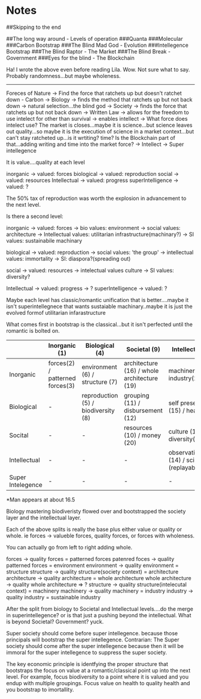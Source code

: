 # Notes


##Skipping to the end

##The long way around - Levels of operation
###Quanta
###Molecular
###Carbon Bootstrap
###The Blind Mad God - Evolution
###Intellegence Bootstrap
###The Blind Raptor - The Market
###The Blind Break - Government
###Eyes for the blind - The Blockchain

Ha! I wrote the above even before reading Lila.  Wow.  Not sure what to say.  Probably randomness...but maybe wholeness.


-------------------------------


Foreces of Nature -> Find the force that ratchets up  but doesn't ratchet down - Carbon -> Biology -> finds the method that ratchets up but not back down -> natural selection...the blind god -> Society -> finds the force that ratchets up but not back down -> Written Law -> allows for the freedom to use intelect for other than survival -> enables intellect ->  What force does intelect use? The market is closes...maybe it is science...but science leaves out quality...so maybe it is the execution of science in a market context...but can't stay ratcheted up...is it wrtiting?  time?  Is the Blockchain part of that...adding writing and time into the market force? -> Intellect -> Super intellegence

It is value....quality at each level

inorganic -> valued: forces
biological -> valued: reproduction
social -> valued: resources
Intellectual -> valued: progress
superIntelligence -> valued: ?


The 50% tax of reproduction was worth the explosion in advancement to the next level.

Is there a second level:

inorganic -> valued: forces -> bio values: environment -> social values: architecture -> Intellectual values: utilitarian infrastructure(machinary?) -> SI values: sustainabile machinary

biological -> valued: reproduction -> social values: 'the group' -> intellectual values: immortality -> SI: diaspora?(spreading out)

social -> valued: resources -> intelectual values culture -> SI values: diversity?

Intellectual -> valued: progress -> ?
superIntelligence -> valued: ?

Maybe each level has classic/romantic unification that is better....maybe it isn't superintellegnece that wants sustaiable machinary..maybe it is just the evolved formof utilitarian infarastructure


What comes first in bootstrap is the classical...but it isn't perfected until the romantic is bolted on.

| | Inorganic (1) | Biological (4) | Societal (9) | Intellectual (13) | Superintellegence | Supersociety
| -- | -- | -- | -- | -- | -- | -- |
| Inorganic | forces(2) / patterned forces(3) | environment (6) / structure (7) | architecture (16) / whole architecture (19)| machinery (18) / industry(21) | ?(sustainability) | ?(generative language)
| Biological | - | reproduction (5) / biodiversity (8) | grouping (11) / disbursement (12) | self preservation (15) / health(22) | ? (immortality) | ?(diaspora)
| Socital | - | - | resources (10) / money (20) | culture (17) / diversity(23) | ? (remembrance/peace) | ?(hypercatallaxy)
| Intellectual | - | - | - | observation(time?) (14) / science(24)(replayability?) | ? (whole science/value of the pursuit) | ?(Open Source)
| Super Intelegence | - | - | - | - | ? | ?

*Man appears at about 16.5

Biology mastering biodiveristy flowed over and bootstrapped the society layer and the intellectual layer.


Each of the above splits is really the base plus either value or quality or whole.  ie forces -> valueble forces, quality forces, or forces with wholeness.

You can actually go from left to right adding whole.

forces -> quality forces = patterned forces
patenred foces -> quality patterned forces = environment
environment -> quality environment = structure
structure -> quality structure(society context) = architecture
architecture -> quality architecture = whole architecture
whole architecture -> quality whole architecture => ?
structure -> quality structure(intelecutal context) = machinery
machinery -> quality machinery = industry
industry -> quality industry = sustainable industry


After the split from biology to Societal and Intellectual levels....do the merge in superintellegence?  or is that just a pushing beyond the intellectual.  What is beyond Societal?  Government?  yuck.

Super society should come before super intellegence. because those principals will bootstrap the super intellegence.
Contrarian:  The Super society should come after the super intellegence because then it will be immoral for the super intellegence to suppress the super society.


The key economic principle is identfying the proper structure that bootstraps the focus on value at a romantic/classical point up into the next level.  For example, focus biodiversity to a point where it is valued and you endup with multiple groupings.  Focus value on health to quality health and you bootstrap to imortallity.




